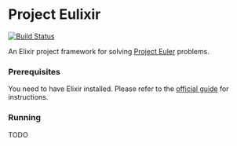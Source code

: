 # Project Eulixir

[![Build Status](https://travis-ci.org/csuzw/project-eulixir.svg?branch=master)](https://travis-ci.org/csuzw/project-eulixir)

An Elixir project framework for solving [Project Euler](https://projecteuler.net/) problems.

### Prerequisites

You need to have Elixir installed. Please refer to the [official guide](http://elixir-lang.org/install.html) for instructions.

### Running

TODO